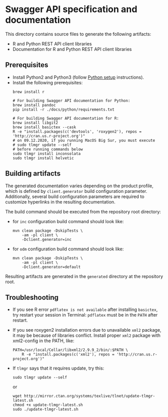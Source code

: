 # Swagger API specification and documentation

This directory contains source files to generate the following artifacts:
- R and Python REST API client libraries
- Documentation for R and Python REST API client libraries

## Prerequisites
- Install Python2 and Python3 (follow [Python setup] instructions).
- Install the following prerequisites:
  ```
  brew install r

  # For building Swagger API documentation for Python:
  brew install pandoc
  pip install -r ./docs/python/requirements.txt

  # For building Swagger API documentation for R:
  brew install libgit2
  brew install basictex --cask
  R -e "install.packages(c('devtools', 'roxygen2'), repos = 'http://cran.us.r-project.org')"
  # on 09.12.2020, if you running MacOS Big Sur, you must execute
  # sudo tlmgr update --self
  # before running commands below
  sudo tlmgr install inconsolata
  sudo tlmgr install helvetic
  ```

[Python setup]: https://genestack.atlassian.net/wiki/x/NgBzGQ

## Building artifacts

The generated documentation varies depending on the product profile, which is
defined by `client.generator` build configuration parameter.
Additionally, several build configuration parameters are required to customize
hyperlinks in the resulting documentation.

The build command should be executed from the repository root directory:
- for `inc` configuration build command should look like:
  ```
  mvn clean package -DskipTests \
      -am -pl client \
      -Dclient.generator=inc
  ```
- for `odm` configuration build command should look like:
  ```
  mvn clean package -DskipTests \
      -am -pl client \
      -Dclient.generator=default
  ```

Resulting artifacts are generated in the `generated` directory at the
repository root.

## Troubleshooting

* If you see R error `pdflatex is not available` after installing `basictex`,
  try restart your session in Terminal: `pdflatex` must be in the `PATH` after
  restart.

* If you see roxygen2 installation errors due to unavailable `xml2` package, it
  may be because of libraries conflict. Install proper `xml2` package
  with xml2-config in the PATH, like:
  ```
  PATH=/usr/local/Cellar/libxml2/2.9.9_2/bin/:$PATH \
      R -e "install.packages(c('xml2'), repos = 'http://cran.us.r-project.org')"
  ```

* If `tlmgr` says that it requires update, try this:
  ```
  sudo tlmgr update --self
  ```
  or
  ```
  wget http://mirror.ctan.org/systems/texlive/tlnet/update-tlmgr-latest.sh
  chmod +x update-tlmgr-latest.sh
  sudo ./update-tlmgr-latest.sh
  ```
